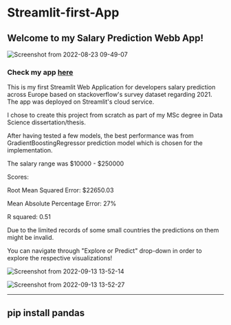 # Streamlit-first-App

## Welcome to my Salary Prediction Webb App! 


![Screenshot from 2022-08-23 09-49-07](https://user-images.githubusercontent.com/93320620/189075771-919fecac-ae3a-4a4e-8068-783c520be50b.png)




### Check my app [here](https://isaakkarag-streamlit-first-app-app-4-d3rel3.streamlitapp.com/)

This is my first Streamlit Web Application for developers salary prediction across Europe based on stackoverflow's survey dataset regarding 2021. The app was deployed on Streamlit's cloud service.

I chose to create this project from scratch as part of my MSc degree in Data Science dissertation/thesis. 


After having tested a few models, the best performance was from GradientBoostingRegressor prediction model which is chosen for the implementation. 

The salary range was $10000 - $250000

Scores: 

Root Mean Squared Error: $22650.03

Mean Absolute Percentage Error: 27%

R squared: 0.51

Due to the limited records of some small countries the predictions on them might be invalid.  

You can navigate through "Explore or Predict" drop-down in order to explore the respective visualizations! 

![Screenshot from 2022-09-13 13-52-14](https://user-images.githubusercontent.com/93320620/189883333-c3d46bc0-d680-4741-8f2a-547117147846.png)

![Screenshot from 2022-09-13 13-52-27](https://user-images.githubusercontent.com/93320620/189883361-c4c25737-b7ec-487b-9699-6aeb9d2ccdc0.png)


---
pip install pandas 
---

